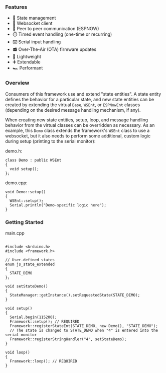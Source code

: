 ### Features

- :trident: State management
- :electric_plug: Websocket client
- :handshake: Peer to peer communication (ESPNOW)
- :stopwatch: Timed event handling (one-time or recurring)
- :keyboard: Serial input handling
- :radio: Over-The-Air (OTA) firmware updates
- :leaves: Lightweight
- :heavy_plus_sign: Extendable
- :racing_car: Performant

### Overview

Consumers of this framework use and extend "state entities". A state entity defines the behavior for a particular state, and new state entities can be created by extending the virtual `Base`, `WSEnt`, or `ESPNowEnt` classes (depending on the desired message handling mechanism, if any).

When creating new state entities, setup, loop, and message handling behavior from the virtual classes can be overridden as necessary. As an example, this `Demo` class extends the framework's `WSEnt` class to use a websocket, but it also needs to perform some additional, custom logic during setup (printing to the serial monitor):

demo.h:

```
class Demo : public WSEnt
{
  void setup();
};
```

demo.cpp:

```
void Demo::setup()
{
  WSEnt::setup();
  Serial.println("Demo-specific logic here");
}
```

### Getting Started

main.cpp

```

#include <Arduino.h>
#include <framework.h>

// User-defined states
enum js_state_extended
{
  STATE_DEMO
};

void setStateDemo()
{
  StateManager::getInstance().setRequestedState(STATE_DEMO);
}

void setup()
{
  Serial.begin(115200);
  Framework::setup(); // REQUIRED
  Framework::registerStateEnt(STATE_DEMO, new Demo(), "STATE_DEMO");
  // The state is changed to STATE_DEMO when "4" is entered into the serial monitor
  Framework::registerStringHandler("4", setStateDemo);
}

void loop()
{
  Framework::loop(); // REQUIRED
}

```
